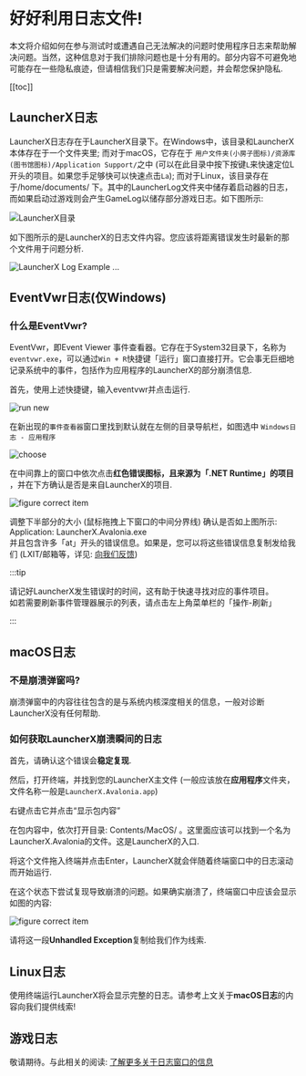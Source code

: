 # 好好利用日志文件!

本文将介绍如何在参与测试时或遭遇自己无法解决的问题时使用程序日志来帮助解决问题。当然，这种信息对于我们排除问题也是十分有用的。部分内容不可避免地可能存在一些隐私痕迹，但请相信我们只是需要解决问题，并会帮您保护隐私.

[[toc]]

## LauncherX日志

LauncherX日志存在于LauncherX目录下。在Windows中，该目录和LauncherX本体存在于一个文件夹里; 而对于macOS，它存在于 `用户文件夹(小房子图标)/资源库(图书馆图标)/Application Support/`之中 (可以在此目录中按下按键`L`来快速定位L开头的项目。如果您手足够快可以快速点击`La`); 而对于Linux，该目录存在于/home/documents/ 下。其中的LauncherLog文件夹中储存着启动器的日志，而如果启动过游戏则会产生GameLog以储存部分游戏日志。如下图所示:

![LauncherX目录](/img/lxguide/reportWithLogs/lx_log_folder_direction.png)

如下图所示的是LauncherX的日志文件内容。您应该将距离错误发生时最新的那个文件用于问题分析.

![LauncherX Log Example](/img/lxguide/reportWithLogs/lx_launcher_log_example.png)
...

## EventVwr日志(仅Windows)

### 什么是EventVwr?

EventVwr，即Event Viewer 事件查看器。它存在于System32目录下，名称为`eventvwr.exe`，可以通过`Win + R`快捷键「运行」窗口直接打开。它会事无巨细地记录系统中的事件，包括作为应用程序的LauncherX的部分崩溃信息.

首先，使用上述快捷键，输入eventvwr并点击运行.

![run new](/img/lxguide/reportWithLogs/win_r.png)

在新出现的`事件查看器`窗口里找到默认就在左侧的目录导航栏，如图选中 `Windows日志 - 应用程序`

![choose](/img/lxguide/reportWithLogs/expand_eventvwr_navigation.png)

在中间靠上的窗口中依次点击**红色错误图标，且来源为「.NET Runtime」的项目** ，并在下方确认是否是来自LauncherX的项目.

![figure correct item](/img/lxguide/reportWithLogs/lx_eventvwr_item.jpg)

调整下半部分的大小 (鼠标拖拽上下窗口的中间分界线) 确认是否如上图所示: Application: LauncherX.Avalonia.exe<br>并且包含许多「at」开头的错误信息。如果是，您可以将这些错误信息复制发给我们 (LXIT/邮箱等，详见: [向我们反馈](/zhCN/lxguide/report-issue))

:::tip

请记好LauncherX发生错误时的时间，这有助于快速寻找对应的事件项目。<br>如若需要刷新事件管理器展示的列表，请点击左上角菜单栏的「操作-刷新」

:::

## macOS日志

### 不是崩溃弹窗吗?

崩溃弹窗中的内容往往包含的是与系统内核深度相关的信息，一般对诊断LauncherX没有任何帮助.

### 如何获取LauncherX崩溃瞬间的日志

首先，请确认这个错误会**稳定复现**.

然后，打开终端，并找到您的LauncherX主文件 (一般应该放在**应用程序**文件夹，文件名称一般是`LauncherX.Avalonia.app`)

右键点击它并点击“显示包内容”

在包内容中，依次打开目录: Contents/MacOS/ 。这里面应该可以找到一个名为LauncherX.Avalonia的文件。这是LauncherX的入口.

将这个文件拖入终端并点击Enter，LauncherX就会伴随着终端窗口中的日志滚动而开始运行.

在这个状态下尝试复现导致崩溃的问题。如果确实崩溃了，终端窗口中应该会显示如图的内容:

![figure correct item](/img/lxguide/reportWithLogs/lx_macos_logs.png)

请将这一段**Unhandled Exception**复制给我们作为线索.

## Linux日志

使用终端运行LauncherX将会显示完整的日志。请参考上文关于**macOS日志**的内容向我们提供线索!

## 游戏日志

敬请期待。与此相关的阅读: [了解更多关于日志窗口的信息](/zhCN/lxguide/features/log-window)
